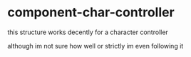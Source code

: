 # component-char-controller
this structure works decently for a character controller

although im not sure how well or strictly im even following it
